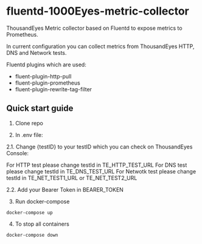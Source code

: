 # fluentd-1000Eyes-metric-collector
ThousandEyes Metric collector based on Fluentd  to expose metrics to Prometheus.

In current configuration you can collect metrics from ThousandEyes  HTTP, DNS  and Network tests.


Fluentd plugins which are used:
- fluent-plugin-http-pull
- fluent-plugin-prometheus
- fluent-plugin-rewrite-tag-filter


## Quick start guide

1. Clone repo

2. In .env file:

2.1. Change {testID} to your testID which you can check on ThousandEyes Console:

For HTTP test please change testId in TE_HTTP_TEST_URL
For DNS test please change testId in TE_DNS_TEST_URL
For Netwotk test please change testId in TE_NET_TEST1_URL or TE_NET_TEST2_URL

2.2. Add your Bearer Token in BEARER_TOKEN 

3. Run docker-compose

```
docker-compose up
```

4. To stop all containers 
```
docker-compose down
```
